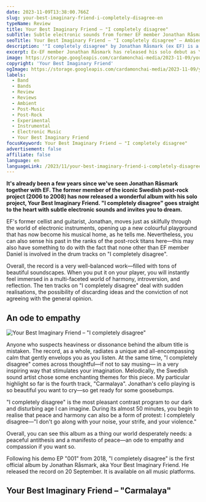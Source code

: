 ```yaml
---
date: 2023-11-09T13:38:00.766Z
slug: your-best-imaginary-friend-i-completely-disagree-en
typeName: Review
title: Your Best Imaginary Friend – "I completely disagree"
subTitle: Subtle electronic sounds from former EF member Jonathan Råsmark
seoTitle: Your Best Imaginary Friend – "I completely disagree" – Ambient/Post-Rock
description: '"I completely disagree" by Jonathan Råsmark (ex EF) is a subtle ambient/post-rock album. Find out all about this epic ode to empathy now.'
excerpt: Ex-EF member Jonathan Råsmark has released his solo debut as Your Best Imaginary Friend. With its subtle electronic sounds and Jonathan's characteristic cello play, the record invites you to dream away.
image: https://storage.googleapis.com/cardamonchai-media/2023-11-09/your-best-imaginary-friend-i-completely-disagree-header-jpg-imagine-d8c8c8_a39d95_1024_768/640.webp
copyright: 'Your Best Imaginary Friend'
ogImage: https://storage.googleapis.com/cardamonchai-media/2023-11-09/your-best-imaginary-friend-i-completely-disagree-og-jpg-imagine-d8c8c8_928980_1200_628/640.webp
labels:
  - Band
  - Bands
  - Review
  - Reviews
  - Ambient
  - Post-Music
  - Post-Rock
  - Experimental
  - Instrumental
  - Electronic Music
  - Your Best Imaginary Friend
focusKeyword: Your Best Imaginary Friend – "I completely disagree"
advertisement: false
affiliate: false
language: en
languageLink: /2023/11/your-best-imaginary-friend-i-completely-disagree/
---
```


**It's already been a few years since we've seen Jonathan Råsmark together with EF. The former member of the iconic Swedish post-rock project (2006 to 2008) has now released a wonderful album with his solo project, Your Best Imaginary Friend. "I completely disagree" goes straight to the heart with subtle electronic sounds and invites you to dream.**

EF's former cellist and guitarist, Jonathan, moves just as skilfully through the world of electronic instruments, opening up a new colourful playground that has now become his musical home, as he tells me. Nevertheless, you can also sense his past in the ranks of the post-rock titans here—this may also have something to do with the fact that none other than EF member Daniel is involved in the drum tracks on "I completely disagree".

Overall, the record is a very well-balanced work—filled with tons of beautiful soundscapes. When you put it on your player, you will instantly feel immersed in a multi-faceted world of harmony, introversion, and reflection. The ten tracks on "I completely disagree" deal with sudden realisations, the possibility of discarding ideas and the conviction of not agreeing with the general opinion.

## An ode to empathy

![Your Best Imaginary Friend – "I completely disagree"](https://storage.googleapis.com/cardamonchai-media/2023-11-09/your-best-imaginary-friend-i-completely-disagree-jpeg-imagine-c8c8c8_ada9a1_700_700/640.webp 'Your Best Imaginary Friend – "I completely disagree"')

Anyone who suspects heaviness or dissonance behind the album title is mistaken. The record, as a whole, radiates a unique and all-encompassing calm that gently envelops you as you listen. At the same time, "I completely disagree" comes across thoughtful—if not to say musing— in a very inspiring way that stimulates your imagination. Melodically, the Swedish sound artist chose some enchanting themes for this piece. My particular highlight so far is the fourth track, "Carmalaya". Jonathan's cello playing is so beautiful you want to cry—so get ready for some goosebumps.

"I completely disagree" is the most pleasant contrast program to our dark and disturbing age I can imagine. During its almost 50 minutes, you begin to realise that peace and harmony can also be a form of protest: I completely disagree—"I don't go along with your noise, your strife, and your violence."

Overall, you can see this album as a thing our world desperately needs: a peaceful antithesis and a manifesto of peace—an ode to empathy and compassion if you want so.

Following his demo EP "001" from 2018, "I completely disagree" is the first official album by Jonathan Råsmark, aka Your Best Imaginary Friend. He released the record on 20 September. It is available on all music platforms.

## Your Best Imaginary Friend – "Carmalaya"

<YouTube id="pcUZnprnXc8" />
